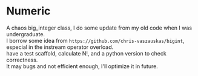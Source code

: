 Numeric 
=======
A chaos big_integer class, I do some update from my old code when I was undergraduate.  
I borrow some idea from `https://github.com/chris-vaszauskas/bigint`, especial in the instream operator overload.   
have a test scaffold, calculate N!, and a python version to check correctness.  
It may bugs and not efficient enough, I'll optimize it in future.